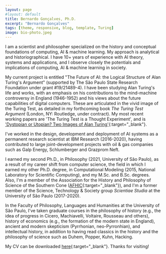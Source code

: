 ```yaml
---
layout: page
#layout: default
title: Bernardo Gonçalves, Ph.D.
excerpt: "Bernardo Gonçalves"
tags: [theme, responsive, blog, template, Turing]
image: bio-photo.jpeg
---
```


I am a scientist and philosopher specialized on the history and conceptual foundations of computing, AI & machine learning. My approach is analytical and historiographical. I have 10+ years of experience with AI theory, systems and applications, and I observe closely the potentials and implications of computing, AI & machine learning in society. 

My current project is entitled "The Future of AI: the Logical Structure of Alan Turing's Argument" (supported by The São Paulo State Research Foundation under grant #19/21489-4). I have been studying Alan Turing's life and works, with an emphasis on his contributions to the mind-machine controversy in England (1946-1952) and his views about the future capabilities of digital computers. These are articulated in the vivid image of the Turing Test, as detailed in my forthcoming book _The Turing Test Argument_ (London, NY: Routledge, under contract). My most recent working papers are 'The Turing Test is a Thought Experiment', and is ['Dystopian or Utopian? Two Images of Alan Turing'](http://philsci-archive.pitt.edu/20533/){:target="_blank"}.

I've worked in the design, development and deployment of AI systems as a permanent research scientist at IBM Research (2016-2020), having contributed to large joint-development projects with oil & gas companies such as Galp Energy, Schlumberger and Grazprom Neft. 

I earned my second Ph.D., in Philosophy (2021, University of São Paulo), as a result of my career shift from computer science, the field in which I earned my other Ph.D. degree, in Computational Modeling (2015, National Laboratory for Scientific Computing), and my M.Sc. and B.Sc. degrees. Also, I'm a member of the Association for the History and Philosophy of Science of the Southern Cone ([AFHIC](http://www.afhic.com/){:target="_blank"}), and I'm a former member of the Science, Technology & Society group _Scientiae Studia_ at the University of São Paulo (2017-2020). 

In the Faculty of Philosophy, Languages and Humanities at the University of São Paulo, I've taken graduate courses in the philosophy of history (e.g., the idea of progress in Cicero, Machiavelli, Voltaire, Rousseau and others), history of economics (e.g., the formation of the modern state in England), ancient and modern skepticism (Pyrrhonian, neo-Pyrronhian), and intellectual history, in addition to having read classics in the history and the philosophy of science such as Duhem, Popper, Kuhn, Hacking. 

My CV can be downloaded [here](https://bgoncalves.github.io/bernardo-goncalves-cv.pdf){:target="_blank"}. Thanks for visiting! 

